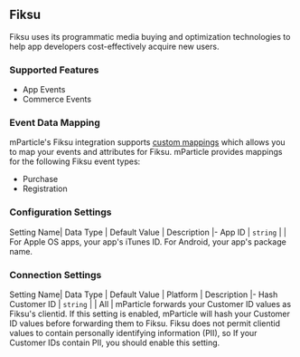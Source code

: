 
## Fiksu

Fiksu uses its programmatic media buying and optimization technologies to help app developers cost-effectively acquire new users.

### Supported Features

* App Events
* Commerce Events

### Event Data Mapping

mParticle's Fiksu integration supports [custom mappings](#custom-mappings) which allows you to map your events and attributes for Fiksu. mParticle provides mappings for the following Fiksu event types:

* Purchase
* Registration

### Configuration Settings

Setting Name| Data Type | Default Value | Description
|-
App ID | `string` | | For Apple OS apps, your app's iTunes ID.  For Android, your app's package name.

### Connection Settings

Setting Name| Data Type | Default Value | Platform | Description
|-
Hash Customer ID | `string` | | All | mParticle forwards your Customer ID values as Fiksu's clientid. If this setting is enabled, mParticle will hash your Customer ID values before forwarding them to Fiksu. Fiksu does not permit clientid values to contain personally identifying information (PII), so If your Customer IDs contain PII, you should enable this setting.

